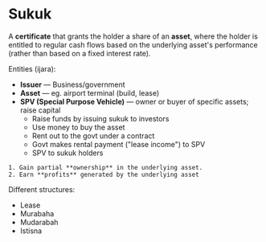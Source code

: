 # Sukuk

A **certificate** that grants the holder a share of an **asset**, where the holder is entitled to regular cash flows based on the underlying asset's performance (rather than based on a fixed interest rate).

Entities (ijara):
* **Issuer** — Business/government
* **Asset** — eg. airport terminal (build, lease)
* **SPV (Special Purpose Vehicle)** — owner or buyer of specific assets; raise capital
  * Raise funds by issuing sukuk to investors
  * Use money to buy the asset
  * Rent out to the govt under a contract
  * Govt makes rental payment ("lease income") to SPV
  * SPV to sukuk holders

~~~admonish question title="What happens when an investor buys a sukuk?"
1. Gain partial **ownership** in the underlying asset.
2. Earn **profits** generated by the underlying asset
~~~

Different structures:
* Lease
* Murabaha
* Mudarabah
* Istisna
